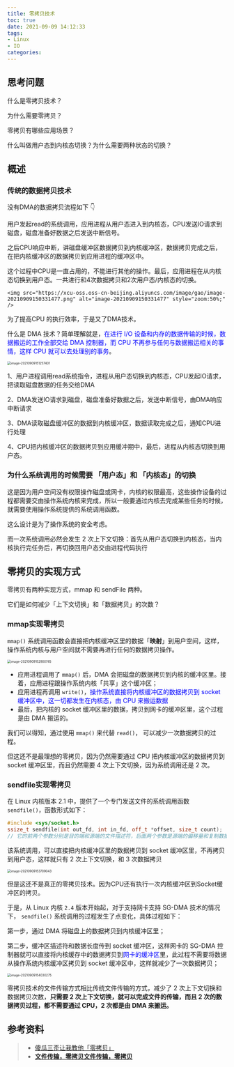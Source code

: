 ```yaml
---
title: 零拷贝技术
toc: true
date: 2021-09-09 14:12:33
tags: 
- Linux
- IO
categories:
---
```


## 思考问题

什么是零拷贝技术？

为什么需要零拷贝？

零拷贝有哪些应用场景？

什么叫做用户态到内核态切换？为什么需要两种状态的切换？

## 概述

### 传统的数据拷贝技术

没有DMA的数据拷贝流程如下 👇

用户发起read的系统调用，应用进程从用户态进入到内核态，CPU发送IO请求到磁盘，磁盘准备好数据之后发送中断信号。

之后CPU响应中断，讲磁盘缓冲区数据拷贝到内核缓冲区，数据拷贝完成之后，在把内核缓冲区的数据拷贝到应用进程的缓冲区中。

这个过程中CPU是一直占用的，不能进行其他的操作。最后，应用进程在从内核态切换到用户态。一共进行和4次数据拷贝和2次用户态/内核态的切换。

    <img src="https://xcu-oss.oss-cn-beijing.aliyuncs.com/image/gao/image-20210909150331477.png" alt="image-20210909150331477" style="zoom:50%;" />

为了提高CPU 的执行效率，于是又了DMA技术。

什么是 DMA 技术？简单理解就是，<font color=blue>在进行 I/O 设备和内存的数据传输的时候，数据搬运的工作全部交给 DMA 控制器，而 CPU 不再参与任何与数据搬运相关的事情，这样 CPU 就可以去处理别的事务</font>。



<img src="https://xcu-oss.oss-cn-beijing.aliyuncs.com/image/gao/image-20210909151257401.png" alt="image-20210909151257401" style="zoom:50%;" />

1、用户进程调用read系统指令，进程从用户态切换到内核态，CPU发起IO请求，把读取磁盘数据的任务交给DMA

2、DMA发送IO请求到磁盘，磁盘准备好数据之后，发送中断信号，由DMA响应中断请求

3、DMA读取磁盘缓冲区的数据到内核缓冲区，数据读取完成之后，通知CPU进行处理

4、CPU把内核缓冲区的数据拷贝到应用缓冲期中，最后，进程从内核态切换到用户态。



### 为什么系统调用的时候需要 「用户态」和 「内核态」的切换

这是因为用户空间没有权限操作磁盘或网卡，内核的权限最高，这些操作设备的过程都需要交由操作系统内核来完成，所以一般要通过内核去完成某些任务的时候，就需要使用操作系统提供的系统调用函数。

这么设计是为了操作系统的安全考虑。

而一次系统调用必然会发生 2 次上下文切换：首先从用户态切换到内核态，当内核执行完任务后，再切换回用户态交由进程代码执行



## 零拷贝的实现方式

零拷贝有两种实现方式，mmap 和 sendFile 两种。

它们是如何减少「上下文切换」和「数据拷贝」的次数？

### mmap实现零拷贝

`mmap()` 系统调用函数会直接把内核缓冲区里的数据「**映射**」到用户空间，这样，操作系统内核与用户空间就不需要再进行任何的数据拷贝操作。

<img src="https://xcu-oss.oss-cn-beijing.aliyuncs.com/image/gao/image-20210909152900745.png" alt="image-20210909152900745" style="zoom:50%;" />

- 应用进程调用了 `mmap()` 后，DMA 会把磁盘的数据拷贝到内核的缓冲区里。接着，应用进程跟操作系统内核「共享」这个缓冲区；
- 应用进程再调用 `write()`，<font color='blue'>操作系统直接将内核缓冲区的数据拷贝到 socket 缓冲区中，这一切都发生在内核态，由 CPU 来搬运数据</font>
- 最后，把内核的 socket 缓冲区里的数据，拷贝到网卡的缓冲区里，这个过程是由 DMA 搬运的。

我们可以得知，通过使用 `mmap()` 来代替 `read()`， 可以减少一次数据拷贝的过程。

但这还不是最理想的零拷贝，因为仍然需要通过 CPU 把内核缓冲区的数据拷贝到 socket 缓冲区里，而且仍然需要 4 次上下文切换，因为系统调用还是 2 次。



### sendfile实现零拷贝

在 Linux 内核版本 2.1 中，提供了一个专门发送文件的系统调用函数 `sendfile()`，函数形式如下：

```c++
#include <sys/socket.h>
ssize_t sendfile(int out_fd, int in_fd, off_t *offset, size_t count);
// 它的前两个参数分别是目的端和源端的文件描述符，后面两个参数是源端的偏移量和复制数据的长度，返回值是实际复制数据的长度。
```

该系统调用，可以直接把内核缓冲区里的数据拷贝到 socket 缓冲区里，不再拷贝到用户态，这样就只有 2 次上下文切换，和 3 次数据拷贝

<img src="https://xcu-oss.oss-cn-beijing.aliyuncs.com/image/gao/image-20210909153709043.png" alt="image-20210909153709043" style="zoom:50%;" />



但是这还不是真正的零拷贝技术。因为CPU还有执行一次内核缓冲区到Socket缓冲区的拷贝。

于是，从 Linux 内核 `2.4` 版本开始起，对于支持网卡支持 SG-DMA 技术的情况下， `sendfile()` 系统调用的过程发生了点变化，具体过程如下：

第一步，通过 DMA 将磁盘上的数据拷贝到内核缓冲区里；

第二步，缓冲区描述符和数据长度传到 socket 缓冲区，这样网卡的 SG-DMA 控制器就可以直接将内核缓存中的数据拷贝到<font color=blue>网卡的缓冲区</font>里，此过程不需要将数据从操作系统内核缓冲区拷贝到 socket 缓冲区中，这样就减少了一次数据拷贝；

<img src="https://xcu-oss.oss-cn-beijing.aliyuncs.com/image/gao/image-20210909154030275.png" alt="image-20210909154030275" style="zoom:50%;" />

零拷贝技术的文件传输方式相比传统文件传输的方式，减少了 2 次上下文切换和数据拷贝次数，**只需要 2 次上下文切换，就可以完成文件的传输，而且 2 次的数据拷贝过程，都不需要通过 CPU，2 次都是由 DMA 来搬运。**



## 参考资料
> - [傻瓜三歪让我教他「零拷贝」](https://mp.weixin.qq.com/s/FgBCop2zFfcX5ZszE0NoCQ)
> - [**文件传输，零拷贝文件传输，零拷贝**](https://www.processon.com/view/5f559cdc5653bb53ea93bb58?fromnew=1)


